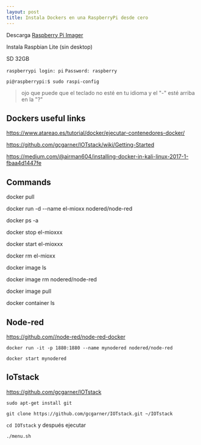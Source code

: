 ```yaml
---
layout: post
title: Instala Dockers en una RaspberryPi desde cero
---
```

Descarga [Raspberry Pi Imager](https://www.raspberrypi.org/downloads/)

Instala Raspbian Lite (sin desktop)

SD 32GB

`raspberrypi login: pi`
`Password: raspberry`

`pi@raspberrypi:$ sudo raspi-config`
>ojo que puede que el teclado no esté en tu idioma y el "-" esté arriba en la "?"
## Dockers useful links
https://www.atareao.es/tutorial/docker/ejecutar-contenedores-docker/

https://github.com/gcgarner/IOTstack/wiki/Getting-Started

https://medium.com/@airman604/installing-docker-in-kali-linux-2017-1-fbaa4d1447fe

## Commands

docker pull 

docker run -d --name el-mioxx nodered/node-red

docker ps -a

docker stop el-mioxxx

docker start el-mioxxx

docker rm el-mioxx

docker image ls

docker image rm nodered/node-red

docker image pull

docker container ls

## Node-red

https://github.com//node-red/node-red-docker

`docker run -it -p 1880:1880 --name mynodered nodered/node-red`

`docker start mynodered`

## IoTstack

https://github.com/gcgarner/IOTstack

`sudo apt-get install git`

`git clone https://github.com/gcgarner/IOTstack.git ~/IOTstack`

`cd IOTstack` y después ejecutar

`./menu.sh`